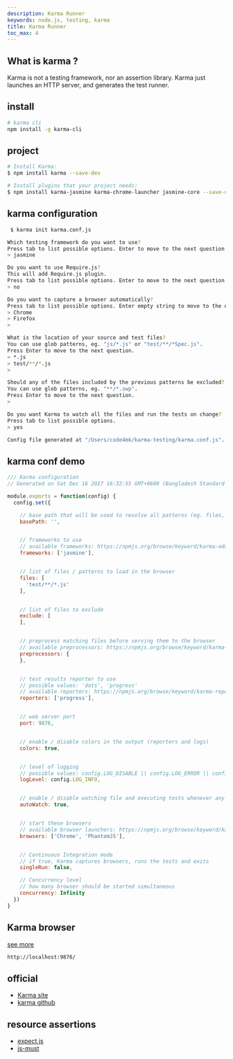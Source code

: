 ```yaml
---
description: Karma Runner
keywords: node.js, testing, karma
title: Karma Runner
toc_max: 4
---
```


## What is karma ?

Karma is not a testing framework, nor an assertion library. Karma just launches an HTTP server, and generates the test runner.


## install

```bash
# karma cli
npm install -g karma-cli
 ```

## project

```bash
# Install Karma:
$ npm install karma --save-dev

# Install plugins that your project needs:
$ npm install karma-jasmine karma-chrome-launcher jasmine-core --save-dev
```
## karma configuration


```bash
 $ karma init karma.conf.js

Which testing framework do you want to use?
Press tab to list possible options. Enter to move to the next question.
> jasmine

Do you want to use Require.js?
This will add Require.js plugin.
Press tab to list possible options. Enter to move to the next question.
> no

Do you want to capture a browser automatically?
Press tab to list possible options. Enter empty string to move to the next question.
> Chrome
> Firefox
>

What is the location of your source and test files?
You can use glob patterns, eg. "js/*.js" or "test/**/*Spec.js".
Press Enter to move to the next question.
> *.js
> test/**/*.js
>

Should any of the files included by the previous patterns be excluded?
You can use glob patterns, eg. "**/*.swp".
Press Enter to move to the next question.
>

Do you want Karma to watch all the files and run the tests on change?
Press tab to list possible options.
> yes

Config file generated at "/Users/code4mk/karma-testing/karma.conf.js".
```

## karma conf demo

```js
/// Karma configuration
// Generated on Sat Dec 16 2017 16:32:55 GMT+0600 (Bangladesh Standard Time)

module.exports = function(config) {
  config.set({

    // base path that will be used to resolve all patterns (eg. files, exclude)
    basePath: '',


    // frameworks to use
    // available frameworks: https://npmjs.org/browse/keyword/karma-adapter
    frameworks: ['jasmine'],


    // list of files / patterns to load in the browser
    files: [
      'test/**/*.js'
    ],


    // list of files to exclude
    exclude: [
    ],


    // preprocess matching files before serving them to the browser
    // available preprocessors: https://npmjs.org/browse/keyword/karma-preprocessor
    preprocessors: {
    },


    // test results reporter to use
    // possible values: 'dots', 'progress'
    // available reporters: https://npmjs.org/browse/keyword/karma-reporter
    reporters: ['progress'],


    // web server port
    port: 9876,


    // enable / disable colors in the output (reporters and logs)
    colors: true,


    // level of logging
    // possible values: config.LOG_DISABLE || config.LOG_ERROR || config.LOG_WARN || config.LOG_INFO || config.LOG_DEBUG
    logLevel: config.LOG_INFO,


    // enable / disable watching file and executing tests whenever any file changes
    autoWatch: true,


    // start these browsers
    // available browser launchers: https://npmjs.org/browse/keyword/karma-launcher
    browsers: ['Chrome', 'PhantomJS'],


    // Continuous Integration mode
    // if true, Karma captures browsers, runs the tests and exits
    singleRun: false,

    // Concurrency level
    // how many browser should be started simultaneous
    concurrency: Infinity
  })
}
```

## Karma browser
[see more](browser/)

```bash
http://localhost:9876/
```

## official

* [Karma site ](https://karma-runner.github.io)
* [karma github](https://github.com/karma-runner/karma)

## resource assertions

* [expect.js](https://github.com/Automattic/expect.js/)
* [js-must](https://github.com/moll/js-must)
